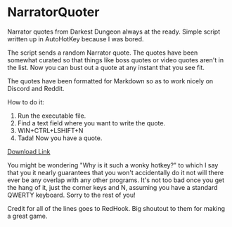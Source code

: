 # NarratorQuoter
Narrator quotes from Darkest Dungeon always at the ready. Simple script written up in AutoHotKey because I was bored.

The script sends a random Narrator quote. The quotes have been somewhat curated so that things like boss quotes or video quotes aren't in the list. Now you can bust out a quote at any instant that you see fit.

The quotes have been formatted for Markdown so as to work nicely on Discord and Reddit. 

How to do it:
1. Run the executable file.
2. Find a text field where you want to write the quote.
3. WIN+CTRL+LSHIFT+N
4. Tada! Now you have a quote.

[Download Link](https://github.com/Juicysteak117/NarratorQuoter/releases/download/v1.0/NarratorQuoter.exe)

You might be wondering "Why is it such a wonky hotkey?" to which I say that you it nearly guarantees that you won't accidentally do it not will there ever be any overlap with any other programs. It's not too bad once you get the hang of it, just the corner keys and N, assuming you have a standard QWERTY keyboard. Sorry to the rest of you!


Credit for all of the lines goes to RedHook. Big shoutout to them for making a great game. 
